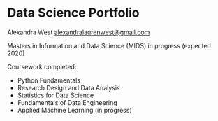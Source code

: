 # Data Science Portfolio

Alexandra West
alexandralaurenwest@gmail.com

Masters in Information and Data Science (MIDS) in progress (expected 2020)

Coursework completed:
- Python Fundamentals 
- Research Design and Data Analysis
- Statistics for Data Science
- Fundamentals of Data Engineering
- Applied Machine Learning (in progress)
